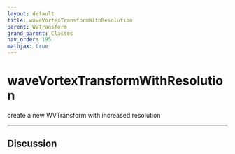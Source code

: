 ```yaml
---
layout: default
title: waveVortexTransformWithResolution
parent: WVTransform
grand_parent: Classes
nav_order: 195
mathjax: true
---
```


#  waveVortexTransformWithResolution

create a new WVTransform with increased resolution


---

## Discussion

  
